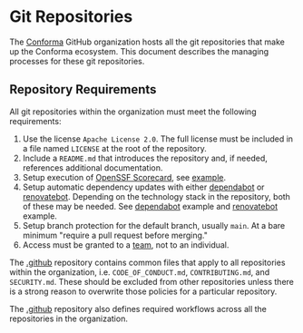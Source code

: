 # Git Repositories

The [Conforma](https://github.com/conforma) GitHub organization hosts all the
git repositories that make up the Conforma ecosystem. This document describes the
managing processes for these git repositories.

## Repository Requirements

All git repositories within the organization must meet the following requirements:

1. Use the license `Apache License 2.0`. The full license must be included in a file named `LICENSE`
   at the root of the repository.
1. Include a `README.md` that introduces the repository and, if needed, references additional
   documentation.
1. Setup execution of [OpenSSF Scorecard](https://github.com/ossf/scorecard), see
   [example](https://github.com/conforma/cli/blob/main/.github/workflows/scorecard.yml).
1. Setup automatic dependency updates with either
   [dependabot](https://docs.github.com/en/code-security/dependabot) or
   [renovatebot](https://docs.renovatebot.com/). Depending on the technology stack in the
   repository, both of these may be needed. See
   [dependabot](https://github.com/conforma/policy/blob/main/.github/dependabot.yml)
   example and
   [renovatebot](https://github.com/conforma/golden-container/blob/main/renovate.json)
   example.
1. Setup branch protection for the default branch, usually `main`. At a bare minimum "require a pull
   request before merging."
1. Access must be granted to a [team](https://github.com/orgs/conforma/teams), not to
   an individual.

The [.github](https://github.com/conforma/.github) repository contains common files that
apply to all repositories within the organization, i.e. `CODE_OF_CONDUCT.md`, `CONTRIBUTING.md`,
and `SECURITY.md`. These should be excluded from other repositories unless there is a strong reason
to overwrite those policies for a particular repository.

The [.github](https://github.com/conforma/.github) repository also defines required
workflows across all the repositories in the organization.

